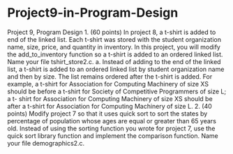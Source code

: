 # Project9-in-Program-Design
Project 9, Program Design  1. (60 points) In project 8, a t-shirt is added to end of the linked list. Each t-shirt was stored  with the student organization name, size, price, and quantity in inventory. In this project,  you will modify the add_to_inventory function so a t-shirt is added to an ordered linked  list.  Name your file tshirt_store2.c.      a. Instead of adding to the end of the linked list, a t-shirt is added to an ordered  linked list by student organization name and then by size. The list remains  ordered after the t-shirt is added.    For example, a t-shirt for Association for Computing Machinery of size XS  should be before a t-shirt for Society of Competitive Programmers of size L; a t- shirt for Association for Computing Machinery of size XS should be after a t-shirt  for Association for Computing Machinery of size L.    2. (40 points) Modify project 7 so that it uses quick sort to sort the states by percentage of  population whose ages are equal or greater than 65 years old. Instead of using the sorting  function you wrote for project 7, use the quick sort library function and implement the  comparison function. Name your file demographics2.c.   
